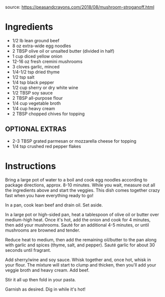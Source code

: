 source: https://peasandcrayons.com/2018/08/mushroom-stroganoff.html

# Ingredients

* 1/2 lb lean ground beef
* 8 oz extra-wide egg noodles
* 2 TBSP olive oil or unsalted butter (divided in half)
* 1 cup diced yellow onion
* 12-16 oz fresh cremini mushrooms
* 3 cloves garlic, minced
* 1/4-1/2 tsp dried thyme
* 1/2 tsp salt
* 1/4 tsp black pepper
* 1/2 cup sherry or dry white wine
* 1/2 TBSP soy sauce
* 2 TBSP all-purpose flour
* 1/4 cup vegetable broth
* 1/4 cup heavy cream
* 2 TBSP chopped chives for topping

## OPTIONAL EXTRAS
* 2-3 TBSP grated parmesan or mozzarella cheese for topping
* 1/4 tsp crushed red pepper flakes

# Instructions

Bring a large pot of water to a boil and cook egg noodles according to package directions, approx. 8-10 minutes. While you wait, measure out all the ingredients above and start the veggies. This dish comes together crazy fast when you have everything ready to go!

In a pan, cook lean beef and drain oil. Set aside.

In a large pot or high-sided pan, heat a tablespoon of olive oil or butter over medium-high heat. Once it's hot, add the onion and cook for 4 minutes, then add your mushrooms. Sauté for an additional 4-5 minutes, or until mushrooms are browned and tender.

Reduce heat to medium, then add the remaining oil/butter to the pan along with garlic and spices (thyme, salt, and pepper). Sauté garlic for about 30 seconds until fragrant.

Add sherry/wine and soy sauce. Whisk together and, once hot, whisk in your flour. The mixture will start to clump and thicken, then you'll add your veggie broth and heavy cream. Add beef.

Stir it all up then fold in your pasta.

Garnish as desired. Dig in while it's hot!

